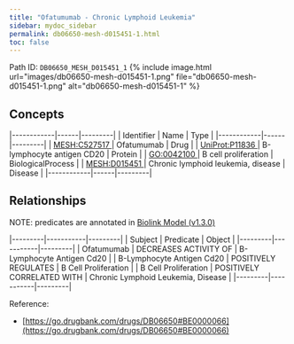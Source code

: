 ```yaml
---
title: "Ofatumumab - Chronic Lymphoid Leukemia"
sidebar: mydoc_sidebar
permalink: db06650-mesh-d015451-1.html
toc: false 
---
```



Path ID: `DB06650_MESH_D015451_1`
{% include image.html url="images/db06650-mesh-d015451-1.png" file="db06650-mesh-d015451-1.png" alt="db06650-mesh-d015451-1" %}

## Concepts

|------------|------|---------|
| Identifier | Name | Type    |
|------------|------|---------|
| <a href="https://identifiers.org/MESH:C527517">MESH:C527517 </a> | Ofatumumab | Drug |
| <a href="https://identifiers.org/UniProt:P11836">UniProt:P11836 </a> | B-lymphocyte antigen CD20 | Protein |
| <a href="https://identifiers.org/GO:0042100">GO:0042100 </a> | B cell proliferation | BiologicalProcess |
| <a href="https://identifiers.org/MESH:D015451">MESH:D015451 </a> | Chronic lymphoid leukemia, disease | Disease |
|------------|------|---------|

## Relationships


NOTE: predicates are annotated in <a href="https://github.com/biolink/biolink-model/releases/tag/v1.3.0">Biolink Model (v1.3.0)</a>

|---------|-----------|---------|
| Subject | Predicate | Object  |
|---------|-----------|---------|
| Ofatumumab | DECREASES ACTIVITY OF | B-Lymphocyte Antigen Cd20 |
| B-Lymphocyte Antigen Cd20 | POSITIVELY REGULATES | B Cell Proliferation |
| B Cell Proliferation | POSITIVELY CORRELATED WITH | Chronic Lymphoid Leukemia, Disease |
|---------|-----------|---------|

Reference: 
  - [https://go.drugbank.com/drugs/DB06650#BE0000066](https://go.drugbank.com/drugs/DB06650#BE0000066)
